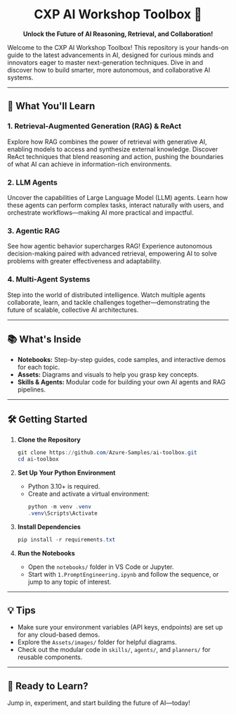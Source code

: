 <div align="center">

  
  # CXP AI Workshop Toolbox 🚀
  
  **Unlock the Future of AI Reasoning, Retrieval, and Collaboration!**
</div>

Welcome to the CXP AI Workshop Toolbox! This repository is your hands-on guide to the latest advancements in AI, designed for curious minds and innovators eager to master next-generation techniques. Dive in and discover how to build smarter, more autonomous, and collaborative AI systems.

---

## 🌟 What You'll Learn

### 1. Retrieval-Augmented Generation (RAG) & ReAct
Explore how RAG combines the power of retrieval with generative AI, enabling models to access and synthesize external knowledge. Discover ReAct techniques that blend reasoning and action, pushing the boundaries of what AI can achieve in information-rich environments.

### 2. LLM Agents
Uncover the capabilities of Large Language Model (LLM) agents. Learn how these agents can perform complex tasks, interact naturally with users, and orchestrate workflows—making AI more practical and impactful.

### 3. Agentic RAG
See how agentic behavior supercharges RAG! Experience autonomous decision-making paired with advanced retrieval, empowering AI to solve problems with greater effectiveness and adaptability.

### 4. Multi-Agent Systems
Step into the world of distributed intelligence. Watch multiple agents collaborate, learn, and tackle challenges together—demonstrating the future of scalable, collective AI architectures.

---

## 📚 What's Inside

- **Notebooks:** Step-by-step guides, code samples, and interactive demos for each topic.
- **Assets:** Diagrams and visuals to help you grasp key concepts.
- **Skills & Agents:** Modular code for building your own AI agents and RAG pipelines.

---

## 🛠️ Getting Started

1. **Clone the Repository**
	```powershell
	git clone https://github.com/Azure-Samples/ai-toolbox.git
	cd ai-toolbox
	```

2. **Set Up Your Python Environment**
	- Python 3.10+ is required.
	- Create and activate a virtual environment:
	  ```powershell
	  python -m venv .venv
	  .venv\Scripts\Activate
	  ```

3. **Install Dependencies**
	```powershell
	pip install -r requirements.txt
	```

4. **Run the Notebooks**
	- Open the `notebooks/` folder in VS Code or Jupyter.
	- Start with `1.PromptEngineering.ipynb` and follow the sequence, or jump to any topic of interest.

---

## 💡 Tips

- Make sure your environment variables (API keys, endpoints) are set up for any cloud-based demos.
- Explore the `Assets/images/` folder for helpful diagrams.
- Check out the modular code in `skills/`, `agents/`, and `planners/` for reusable components.

---

## 🚀 Ready to Learn?

Jump in, experiment, and start building the future of AI—today!

